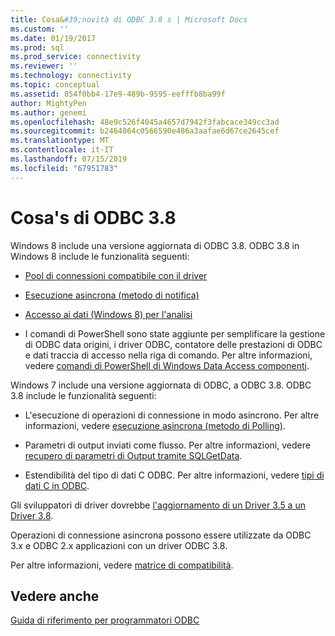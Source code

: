 ```yaml
---
title: Cosa&#39;novità di ODBC 3.8 s | Microsoft Docs
ms.custom: ''
ms.date: 01/19/2017
ms.prod: sql
ms.prod_service: connectivity
ms.reviewer: ''
ms.technology: connectivity
ms.topic: conceptual
ms.assetid: 854f0bb4-17e9-489b-9595-eefffb8ba99f
author: MightyPen
ms.author: genemi
ms.openlocfilehash: 48e9c526f4045a4657d7942f3fabcace349cc3ad
ms.sourcegitcommit: b2464064c0566590e486a3aafae6d67ce2645cef
ms.translationtype: MT
ms.contentlocale: it-IT
ms.lasthandoff: 07/15/2019
ms.locfileid: "67951783"
---
```

# <a name="what39s-new-in-odbc-38"></a>Cosa&#39;s di ODBC 3.8
Windows 8 include una versione aggiornata di ODBC 3.8. ODBC 3.8 in Windows 8 include le funzionalità seguenti:  
  
-   [Pool di connessioni compatibile con il driver](../../odbc/reference/develop-app/driver-aware-connection-pooling.md)  
  
-   [Esecuzione asincrona (metodo di notifica)](../../odbc/reference/develop-app/asynchronous-execution-notification-method.md)  
  
-   [Accesso ai dati (Windows 8) per l'analisi](https://msdn.microsoft.com/library/windows/desktop/hh829624.aspx)  
  
-   I comandi di PowerShell sono state aggiunte per semplificare la gestione di ODBC data origini, i driver ODBC, contatore delle prestazioni di ODBC e dati traccia di accesso nella riga di comando.  Per altre informazioni, vedere [comandi di PowerShell di Windows Data Access componenti](https://msdn.microsoft.com/library/windows/desktop/jj134064.aspx).  
  
 Windows 7 include una versione aggiornata di ODBC, a ODBC 3.8. ODBC 3.8 include le funzionalità seguenti:  
  
-   L'esecuzione di operazioni di connessione in modo asincrono. Per altre informazioni, vedere [esecuzione asincrona (metodo di Polling)](../../odbc/reference/develop-app/asynchronous-execution-polling-method.md).  
  
-   Parametri di output inviati come flusso. Per altre informazioni, vedere [recupero di parametri di Output tramite SQLGetData](../../odbc/reference/develop-app/retrieving-output-parameters-using-sqlgetdata.md).  
  
-   Estendibilità del tipo di dati C ODBC. Per altre informazioni, vedere [tipi di dati C in ODBC](../../odbc/reference/develop-app/c-data-types-in-odbc.md).  
  
 Gli sviluppatori di driver dovrebbe [l'aggiornamento di un Driver 3.5 a un Driver 3.8](../../odbc/reference/develop-driver/upgrading-a-3-5-driver-to-a-3-8-driver.md).  
  
 Operazioni di connessione asincrona possono essere utilizzate da ODBC 3.x e ODBC 2.x applicazioni con un driver ODBC 3.8.  
  
 Per altre informazioni, vedere [matrice di compatibilità](../../odbc/reference/develop-app/compatibility-matrix.md).  
  
## <a name="see-also"></a>Vedere anche  
 [Guida di riferimento per programmatori ODBC](../../odbc/reference/odbc-programmer-s-reference.md)
